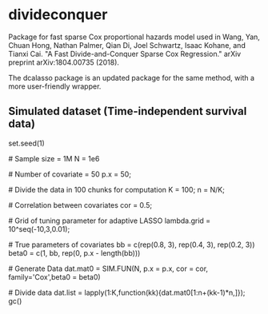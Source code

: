 # divideconquer
Package for fast sparse Cox proportional hazards model used in Wang, Yan, Chuan Hong, Nathan Palmer, Qian Di, Joel Schwartz, Isaac Kohane, and Tianxi Cai. "A Fast Divide-and-Conquer Sparse Cox Regression." arXiv preprint arXiv:1804.00735 (2018).

The dcalasso package is an updated package for the same method, with a more user-friendly wrapper.

## Simulated dataset (Time-independent survival data)
set.seed(1)

\# Sample size = 1M
N = 1e6

\# Number of covariate = 50
p.x = 50; 

\# Divide the data in 100 chunks for computation
K = 100; n = N/K;  

\# Correlation between covariates
cor = 0.5;  

\# Grid of tuning parameter for adaptive LASSO
lambda.grid = 10^seq(-10,3,0.01); 

\# True parameters of covariates
bb = c(rep(0.8, 3), rep(0.4, 3), rep(0.2, 3))
beta0 = c(1, bb, rep(0, p.x - length(bb)))



\# Generate Data
dat.mat0 = SIM.FUN(N, p.x = p.x, cor = cor, family='Cox',beta0 = beta0)

\# Divide data
dat.list = lapply(1:K,function(kk){dat.mat0[1:n+(kk-1)*n,]}); 
gc()
